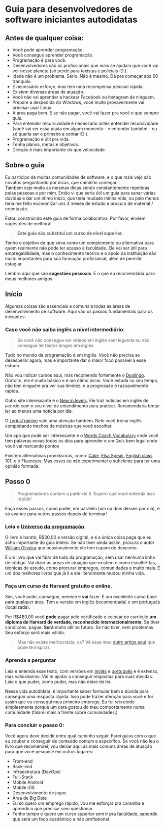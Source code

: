 # Guia para desenvolvedores de software iniciantes autodidatas

## Antes de qualquer coisa:

- Você pode aprender programação.
- Você consegue aprender programação.
- Programação é para você.
- Desenvolvedores são os profissionais que mais se ajudam que você vai ver nesse planeta (só perde para taxistas e policiais :D ).
- Idade não é um problema. Sério. Não é mesmo. Dá pra começar aos 60 tranquilo.
- É necessário esforço, mas tem uma recompensa pessoal rápida.
- Existem diversas áreas de atuação.
- Você não vai aprender a hackear Facebook ou Instagram de ninguém.
- Prepare a despedida do Windows, você muito provavelmente vai precisar usar Linux.
- A área paga bem. E se não pagar, você vai fazer pra você o que sempre quis.
- Para entender recursividade é necessário antes entender recursividade (você vai ver essa piada em algum momento - e entender também - eu só queria ser o primeiro a contar :D ).
- Programação é útil pra vida.
- Tenha planos, metas e objetivos.
- Direção é mais importante do que velocidade.

## Sobre o guia
Eu participo de muitas comunidades de software, e o que mais vejo são novatos perguntando por dicas, que caminho começar.  
Também vejo muito as mesmas dicas sendo constantemente repetidas pelas pessoas e por mim. Então vi que seria útil um guia para sanar várias dúvidas e dar um ótimo início, que teria mudado minha vida, ou pelo menos teria me feito economizar uns 3 meses de estudo e procura de material / orientação.

Estou construindo este guia de forma colaborativa. Por favor, enviem sugestões de melhora!

> **Este guia não substitui um curso de nível superior.**

Tenho o objetivo de que sirva como um complemento ou alternativa para quem realmente não pode ter acesso à faculdade.
Ele vai ser útil para empregabilidade, mas o conhecimento teórico e o apoio da instituição são muito importantes para sua formação profissional, além de permitir estagiar.

Lembro aqui que são **sugestões pessoais**. É o que eu recomendaria para meus melhores amigos.

## Início
Algumas coisas são essenciais e comuns a todas as áreas de desenvolvimento de software. Aqui vão os passos fundamentais para os iniciantes:

### Caso você não saiba inglês a nível intermediário:
> Se você não consegue ver vídeos em inglês sem legenda ou não consegue ler textos longos em inglês.

Tudo no mundo da programação é em inglês. Você não precisa se desesperar agora, mas é importante dar o maior foco possível à esse estudo.

Não vou indicar cursos aqui, mas recomendo fortemente o [Duolingo](https://pt.duolingo.com/). Gratuito, ele é muito básico e é um ótimo início. Você estuda no seu tempo, não tem ninguém pra ver sua timidez, e a progressão é razoavelmente rápida.

Outro site interessante é o [New in levels](https://www.newsinlevels.com/). Ele traz notícias em inglês de acordo com o seu nível de entendimento para praticar. Recomendaria tentar ler ao menos uma notícia por dia.

O [LyricsTraining](https://lyricstraining.com/) vale uma atenção também. Nele você treina inglês completando trechos de músicas que você escolher.

Um app que pode ser interessante é o [Words Coach Vocabulary](https://play.google.com/store/apps/details?id=com.users.wordsdaily&hl=pt_BR) onde você tem palavras novas todos os dias para aprender e um Quis bem legal onde você vai marcando pontos

Existem alternativas promissoras, como: [Cake](https://mycake.me/), [Elsa Speak](https://elsaspeak.com/en/), [English class 101](https://www.facebook.com/watch/live/?v=257526708781687&ref=watch_permalink), e o [Fluencytv](https://www.fluencytv.com/linguagem/ingles). Mas esses eu não experimentei o suficiente para ter uma opinião formada.

## Passo 0
>Programadores contam a partir do 0. Espero que você entenda isso rápido!

Faça esses passos, como puder, em paralelo (um ou dois desses por dia), e só avance para outros passos depois de terminar!

### Leia o [Universo da programação](https://www.casadocodigo.com.br/products/livro-universo-programacao).

O livro é barato, R$30,00 a versão digital, e é a única coisa paga que eu acho importante do guia inteiro. Se não tiver ainda assim, procura o autor [William Oliveira](https://woliveiras.com.br/) que ocasionalmente ele tem cupom de desconto.  

É um livro que vai falar de tudo da programação, sem usar nenhuma linha de código. Vai dizer as áreas de atuação que existem e como escolhê-las, técnicas de estudo, como procurar empregos, comunidades e muito mais. É um dos melhores livros que já li e ele literalmente mudou minha vida.
### Faça um curso de Harvard gratuito e online.

Sim, você pode, consegue, merece e **vai** fazer. É um excelente curso base para qualquer área. Tem a versão em [inglês](https://www.edx.org/course/cs50s-introduction-to-computer-science) (recomendada) e em [português](https://fundacao-estudar.myedools.com/cc50-o-curso-de-ciencia-da-computacao-de-harvard?utm_campaign=cc50_link_de_acesso_-_inscritos_na_lp_bug&utm_medium=email&utm_source=RD+Station) (localizada).

Por R$480,00 você **pode** pagar pelo certificado e colocar no currículo **um diploma de Harvard de verdade, reconhecido internacionalmente**. Se tiver condições, pague. **Será** muito útil no futuro. Se não tiver, sem problemas. Seu esforço será mais válido.
> Mas não existe meritocracia, ok? Vê esse meu [outro artigo aqui](https://spinnerzl.wordpress.com/2020/06/19/sempre-e-tempo-de-se-aprimorar/) que pode te inspirar.

### Aprenda a perguntar

Leia e entenda esse texto, com versões em [inglês](http://www.catb.org/esr/faqs/smart-questions.html) e [português](http://blogofscience.com/perguntas.html) e é extenso, mas valiosíssimo. Vai te ajudar a conseguir respostas para suas dúvidas. Leia o que puder, como puder, mas não deixe de ler.

Nessa vida autodidata, é importante saber formular bem a dúvida para conseguir uma resposta rápida. Isso pode trazer atenção para você e foi assim que eu consegui meu primeiro emprego. Eu fui _recrutado_ simplesmente porque um cara gostou do meu comportamento numa comunidade (falarei mais à frente sobre comunidades.)

### Para concluir o passo 0:

Você agora deve decidir entre qual caminho seguir. Farei guias com o que eu souber e conseguir de conteúdo comum e específico. Se você não leu o livro que recomendei, vou deixar aqui as mais comuns áreas de atuação para que você pesquise em outros lugares:

- Front-end
- Back-end
- Infraestrutura (DevOps)
- Full-Stack
- Mobile Android
- Mobile iOS
- Desenvolvimento de jogos
- Área de Big Data
- Eu só quero um emprego rápido, vou me esforçar pra caramba e aprendo o que precisar sem questionar
- Tenho tempo e quero um curso superior sem ir pra faculdade, sabendo que será um foco acadêmico e não profissional
